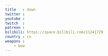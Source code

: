 ```yaml
---
title   : down
twitter :
youtube :
twitch  :
patreon :
bilibili: https://space.bilibili.com/11241729
country : cn
weapons :
    - bow
---
```

